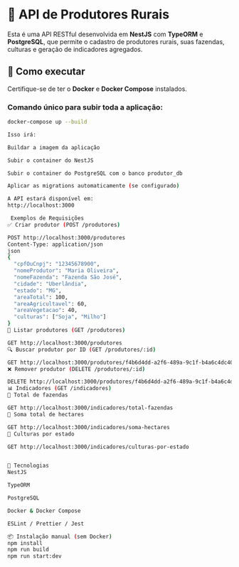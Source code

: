 # 🌾 API de Produtores Rurais

Esta é uma API RESTful desenvolvida em **NestJS** com **TypeORM** e **PostgreSQL**, que permite o cadastro de produtores rurais, suas fazendas, culturas e geração de indicadores agregados.

## 🚀 Como executar

Certifique-se de ter o **Docker** e **Docker Compose** instalados.

### Comando único para subir toda a aplicação:

```bash
docker-compose up --build

Isso irá:

Buildar a imagem da aplicação

Subir o container do NestJS

Subir o container do PostgreSQL com o banco produtor_db

Aplicar as migrations automaticamente (se configurado)

A API estará disponível em:
http://localhost:3000

 Exemplos de Requisições
✅ Criar produtor (POST /produtores)

POST http://localhost:3000/produtores
Content-Type: application/json
json
{
  "cpfOuCnpj": "12345678900",
  "nomeProdutor": "Maria Oliveira",
  "nomeFazenda": "Fazenda São José",
  "cidade": "Uberlândia",
  "estado": "MG",
  "areaTotal": 100,
  "areaAgricultavel": 60,
  "areaVegetacao": 40,
  "culturas": ["Soja", "Milho"]
}
📄 Listar produtores (GET /produtores)

GET http://localhost:3000/produtores
🔍 Buscar produtor por ID (GET /produtores/:id)

GET http://localhost:3000/produtores/f4b6d4dd-a2f6-489a-9c1f-b4a6c4dc408c
❌ Remover produtor (DELETE /produtores/:id)

DELETE http://localhost:3000/produtores/f4b6d4dd-a2f6-489a-9c1f-b4a6c4dc408c
📊 Indicadores (GET /indicadores)
🔢 Total de fazendas

GET http://localhost:3000/indicadores/total-fazendas
🔢 Soma total de hectares

GET http://localhost:3000/indicadores/soma-hectares
📍 Culturas por estado

GET http://localhost:3000/indicadores/culturas-por-estado


🧪 Tecnologias
NestJS

TypeORM

PostgreSQL

Docker & Docker Compose

ESLint / Prettier / Jest

📦 Instalação manual (sem Docker)
npm install
npm run build
npm run start:dev
